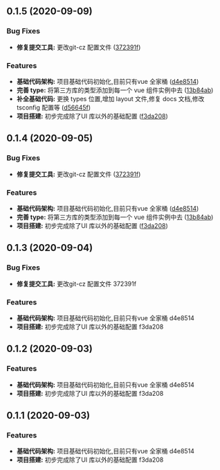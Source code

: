 ## 0.1.5 (2020-09-09)


### Bug Fixes

* **修复提交工具:** 更改git-cz 配置文件 ([372391f](https://github.com/ibwei/vue3-base/commit/372391f79e177c685277409ad873cd963c756ee3))


### Features

* **基础代码架构:** 项目基础代码初始化,目前只有vue 全家桶 ([d4e8514](https://github.com/ibwei/vue3-base/commit/d4e851421b72b7f2ff273d8ebc72c08919b94392))
* **完善 type:** 将第三方库的类型添加到每一个 vue 组件实例中去 ([13b84ab](https://github.com/ibwei/vue3-base/commit/13b84ab084ee388e114618db31ab801d28143bdf))
* **补全基础代码:** 更换 types 位置,增加 layout 文件,修复 docs 文档,修改 tsconfig 配置等 ([d56645f](https://github.com/ibwei/vue3-base/commit/d56645fcf33959bcf57453690201be3cdd55620c))
* **项目搭建:** 初步完成除了UI 库以外的基础配置 ([f3da208](https://github.com/ibwei/vue3-base/commit/f3da208fa7bcd9141c829327cf949aaf486a0ce7))



## 0.1.4 (2020-09-05)


### Bug Fixes

* **修复提交工具:** 更改git-cz 配置文件 ([372391f](https://github.com/ibwei/vue3-base/commit/372391f79e177c685277409ad873cd963c756ee3))


### Features

* **基础代码架构:** 项目基础代码初始化,目前只有vue 全家桶 ([d4e8514](https://github.com/ibwei/vue3-base/commit/d4e851421b72b7f2ff273d8ebc72c08919b94392))
* **完善 type:** 将第三方库的类型添加到每一个 vue 组件实例中去 ([13b84ab](https://github.com/ibwei/vue3-base/commit/13b84ab084ee388e114618db31ab801d28143bdf))
* **项目搭建:** 初步完成除了UI 库以外的基础配置 ([f3da208](https://github.com/ibwei/vue3-base/commit/f3da208fa7bcd9141c829327cf949aaf486a0ce7))



## 0.1.3 (2020-09-04)


### Bug Fixes

* **修复提交工具:** 更改git-cz 配置文件 372391f


### Features

* **基础代码架构:** 项目基础代码初始化,目前只有vue 全家桶 d4e8514
* **项目搭建:** 初步完成除了UI 库以外的基础配置 f3da208



## 0.1.2 (2020-09-03)


### Features

* **基础代码架构:** 项目基础代码初始化,目前只有vue 全家桶 d4e8514
* **项目搭建:** 初步完成除了UI 库以外的基础配置 f3da208



## 0.1.1 (2020-09-03)


### Features

* **基础代码架构:** 项目基础代码初始化,目前只有vue 全家桶 d4e8514
* **项目搭建:** 初步完成除了UI 库以外的基础配置 f3da208



